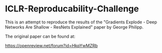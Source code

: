 # ICLR-Reproducability-Challenge
This is an attempt to reproduce the results of the "Gradients Explode - Deep Networks Are Shallow - ResNets Explained" paper by George Philipp.

The original paper can be found at:

https://openreview.net/forum?id=HkpYwMZRb
